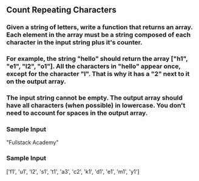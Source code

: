 ## Count Repeating Characters

### Given a string of letters, write a function that returns an array. Each element in the array must be a string composed of each character in the input string plus it's counter. 

### For example, the string "hello" should return the array ["h1", "e1", "l2", "o1"]. All the characters in "hello" appear once, except for the character "l". That is why it has a "2" next to it on the output array. 

### The input string cannot be empty. The output array should have all characters (when possible) in lowercase. You don't need to account for spaces in the output array. 

<h3>Sample Input</h3>
"Fullstack Academy"

<h3>Sample Input</h3>
['f1', 'u1', 'l2', 's1', 't1', 'a3', 'c2', 'k1', 'd1', 'e1', 'm1', 'y1']
